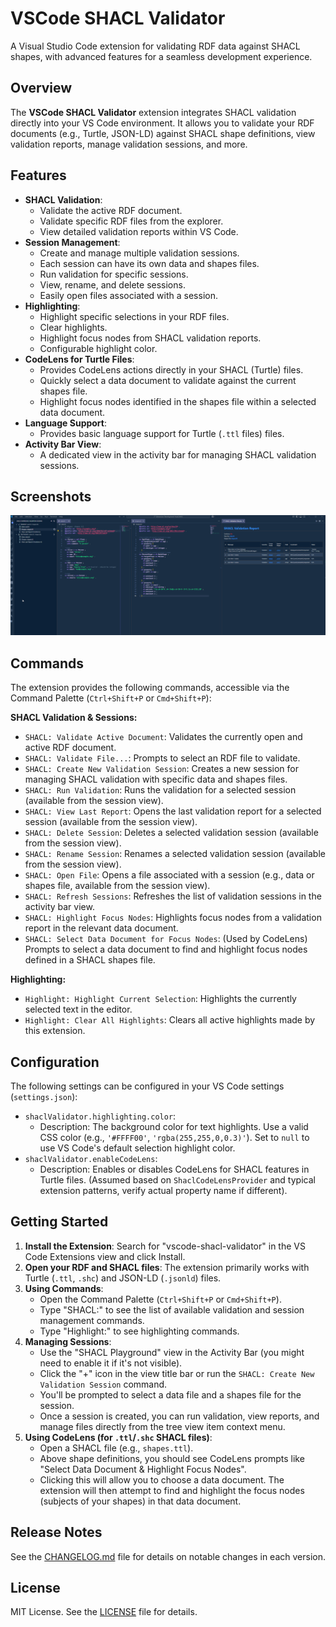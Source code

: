 <!-- filepath: d:\Projects\Misc\SHACL-vscode\shacl-validator-gemini\README.md -->
# VSCode SHACL Validator

A Visual Studio Code extension for validating RDF data against SHACL shapes, with advanced features for a seamless development experience.

## Overview

The **VSCode SHACL Validator** extension integrates SHACL validation directly into your VS Code environment. It allows you to validate your RDF documents (e.g., Turtle, JSON-LD) against SHACL shape definitions, view validation reports, manage validation sessions, and more.

## Features

* **SHACL Validation**:
  * Validate the active RDF document.
  * Validate specific RDF files from the explorer.
  * View detailed validation reports within VS Code.
* **Session Management**:
  * Create and manage multiple validation sessions.
  * Each session can have its own data and shapes files.
  * Run validation for specific sessions.
  * View, rename, and delete sessions.
  * Easily open files associated with a session.
* **Highlighting**:
  * Highlight specific selections in your RDF files.
  * Clear highlights.
  * Highlight focus nodes from SHACL validation reports.
  * Configurable highlight color.
* **CodeLens for Turtle Files**:
  * Provides CodeLens actions directly in your SHACL (Turtle) files.
  * Quickly select a data document to validate against the current shapes file.
  * Highlight focus nodes identified in the shapes file within a selected data document.
* **Language Support**:
  * Provides basic language support for Turtle (`.ttl` files) files.
* **Activity Bar View**:
  * A dedicated view in the activity bar for managing SHACL validation sessions.

## Screenshots

![Editor View](image.png)

## Commands

The extension provides the following commands, accessible via the Command Palette (`Ctrl+Shift+P` or `Cmd+Shift+P`):

**SHACL Validation & Sessions:**

* `SHACL: Validate Active Document`: Validates the currently open and active RDF document.
* `SHACL: Validate File...`: Prompts to select an RDF file to validate.
* `SHACL: Create New Validation Session`: Creates a new session for managing SHACL validation with specific data and shapes files.
* `SHACL: Run Validation`: Runs the validation for a selected session (available from the session view).
* `SHACL: View Last Report`: Opens the last validation report for a selected session (available from the session view).
* `SHACL: Delete Session`: Deletes a selected validation session (available from the session view).
* `SHACL: Rename Session`: Renames a selected validation session (available from the session view).
* `SHACL: Open File`: Opens a file associated with a session (e.g., data or shapes file, available from the session view).
* `SHACL: Refresh Sessions`: Refreshes the list of validation sessions in the activity bar view.
* `SHACL: Highlight Focus Nodes`: Highlights focus nodes from a validation report in the relevant data document.
* `SHACL: Select Data Document for Focus Nodes`: (Used by CodeLens) Prompts to select a data document to find and highlight focus nodes defined in a SHACL shapes file.

**Highlighting:**

* `Highlight: Highlight Current Selection`: Highlights the currently selected text in the editor.
* `Highlight: Clear All Highlights`: Clears all active highlights made by this extension.

## Configuration

The following settings can be configured in your VS Code settings (`settings.json`):

* `shaclValidator.highlighting.color`:
  * Description: The background color for text highlights. Use a valid CSS color (e.g., `'#FFFF00'`, `'rgba(255,255,0,0.3)'`). Set to `null` to use VS Code's default selection highlight color.
* `shaclValidator.enableCodeLens`:
  * Description: Enables or disables CodeLens for SHACL features in Turtle files. (Assumed based on `ShaclCodeLensProvider` and typical extension patterns, verify actual property name if different).

## Getting Started

1. **Install the Extension**: Search for "vscode-shacl-validator" in the VS Code Extensions view and click Install.
2. **Open your RDF and SHACL files**: The extension primarily works with Turtle (`.ttl`, `.shc`) and JSON-LD (`.jsonld`) files.
3. **Using Commands**:
   * Open the Command Palette (`Ctrl+Shift+P` or `Cmd+Shift+P`).
   * Type "SHACL:" to see the list of available validation and session management commands.
   * Type "Highlight:" to see highlighting commands.
4. **Managing Sessions**:
   * Use the "SHACL Playground" view in the Activity Bar (you might need to enable it if it's not visible).
   * Click the "+" icon in the view title bar or run the `SHACL: Create New Validation Session` command.
   * You'll be prompted to select a data file and a shapes file for the session.
   * Once a session is created, you can run validation, view reports, and manage files directly from the tree view item context menu.
5. **Using CodeLens (for `.ttl`/`.shc` SHACL files)**:
   * Open a SHACL file (e.g., `shapes.ttl`).
   * Above shape definitions, you should see CodeLens prompts like "Select Data Document & Highlight Focus Nodes".
   * Clicking this will allow you to choose a data document. The extension will then attempt to find and highlight the focus nodes (subjects of your shapes) in that data document.


## Release Notes

See the [CHANGELOG.md](CHANGELOG.md) file for details on notable changes in each version.



## License

MIT License. See the [LICENSE](LICENSE) file for details.
